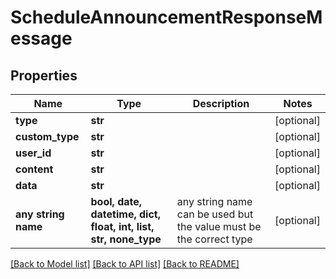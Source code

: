 # ScheduleAnnouncementResponseMessage


## Properties
Name | Type | Description | Notes
------------ | ------------- | ------------- | -------------
**type** | **str** |  | [optional] 
**custom_type** | **str** |  | [optional] 
**user_id** | **str** |  | [optional] 
**content** | **str** |  | [optional] 
**data** | **str** |  | [optional] 
**any string name** | **bool, date, datetime, dict, float, int, list, str, none_type** | any string name can be used but the value must be the correct type | [optional]

[[Back to Model list]](../README.md#documentation-for-models) [[Back to API list]](../README.md#documentation-for-api-endpoints) [[Back to README]](../README.md)



